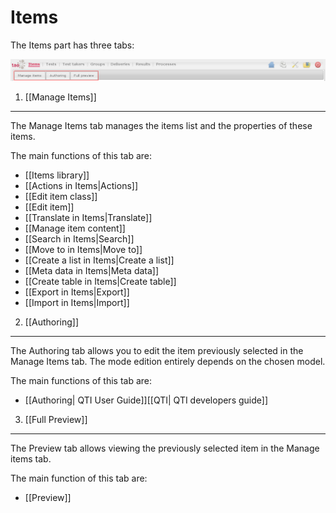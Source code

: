 <!--
parent:
    title: User_Guide
author:
    - 'Armando Estañol'
created_at: '2011-03-11 15:03:00'
updated_at: '2014-04-09 01:41:41'
tags:
    - 'User Guide'
-->



Items
=====

The Items part has three tabs:

![](../resources/items-tabs.png)

1. [[Manage Items]]
-------------------

The Manage Items tab manages the items list and the properties of these items.

The main functions of this tab are:

-   [[Items library]]
-   [[Actions in Items|Actions]]
-   [[Edit item class]]
-   [[Edit item]]
-   [[Translate in Items|Translate]]
-   [[Manage item content]]
-   [[Search in Items|Search]]
-   [[Move to in Items|Move to]]
-   [[Create a list in Items|Create a list]]
-   [[Meta data in Items|Meta data]]
-   [[Create table in Items|Create table]]
-   [[Export in Items|Export]]
-   [[Import in Items|Import]]

2. [[Authoring]]
----------------

The Authoring tab allows you to edit the item previously selected in the Manage Items tab. The mode edition entirely depends on the chosen model.

The main functions of this tab are:

-   [[Authoring| QTI User Guide]][[QTI| QTI developers guide]]

3. [[Full Preview]]
-------------------

The Preview tab allows viewing the previously selected item in the Manage items tab.

The main function of this tab are:

-   [[Preview]]

